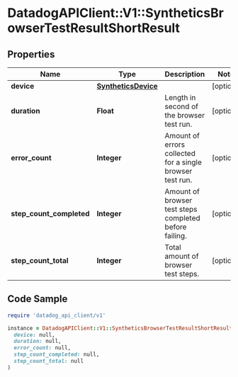 # DatadogAPIClient::V1::SyntheticsBrowserTestResultShortResult

## Properties

| Name | Type | Description | Notes |
| ---- | ---- | ----------- | ----- |
| **device** | [**SyntheticsDevice**](SyntheticsDevice.md) |  | [optional] |
| **duration** | **Float** | Length in second of the browser test run. | [optional] |
| **error_count** | **Integer** | Amount of errors collected for a single browser test run. | [optional] |
| **step_count_completed** | **Integer** | Amount of browser test steps completed before failing. | [optional] |
| **step_count_total** | **Integer** | Total amount of browser test steps. | [optional] |

## Code Sample

```ruby
require 'datadog_api_client/v1'

instance = DatadogAPIClient::V1::SyntheticsBrowserTestResultShortResult.new(
  device: null,
  duration: null,
  error_count: null,
  step_count_completed: null,
  step_count_total: null
)
```

